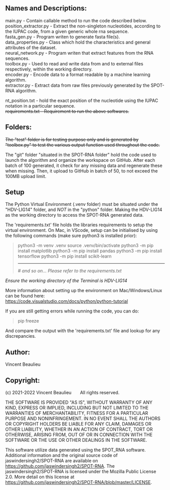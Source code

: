 ## Names and Descriptions:

main.py - Contain callable method to run the code described below.  
position_extractor.py - Extract the non-singleton nucleotides, according to the IUPAC code, from a given generic whole rna sequence.  
fasta_gen.py - Program writen to generate fasta file(s).  
data_properties.py - Class which hold the characteristics and general attributes of the dataset.  
neural_network.py - Program writen that extract features from the RNA sequences.  
toolbox.py - Used to read and write data from and to external files respectively, within the working directory.  
encoder.py - Encode data to a format readable by a machine learning algorithm.  
extractor.py - Extract data from raw files previously generated by the SPOT-RNA algorithm.  
  
nt_position.txt - hold the exact position of the nucleotide using the IUPAC notation in a particular sequence.  
~~requirements.txt - Requirement to run the above softwares.~~  
    
## Folders:  
  
~~The "test" folder is for testing purpose only and is generated by "toolbox.py" to test the various output function used throughout the code.~~  
  
The "git" folder "situated in the SPOT-RNA folder" hold the code used to launch the algorithm and organize the workspace on GitHub. After each batch of 100 generated, it check for any missing data and regenerate these when missing. Then, it upload to GitHub in batch of 50, to not exceed the 100MB upload limit.  
  
## Setup  
  
The Python Virtual Environment (.venv folder) must be situated under the "HDV-LIG14" folder, and *NOT* in the "python" folder. Making the HDV-LIG14 as the working directory to access the SPOT-RNA generated data.  
  
The 'requirements.txt' file holds the libraries requirements to setup the virtual environment. On Mac, in VScode, setup can be initialised by using the following commands (make sure python3 is installed prior):  
  
> python3 -m venv .venv
> source .venv/bin/activate
> python3 -m pip install matplotlib
> python3 -m pip install pandas
> python3 -m pip install tensorflow
> python3 -m pip install scikit-learn
>
> ---
>
> *# and so on... Please refer to the requirements.txt*

_Ensure the working directory of the Terminal is HDV-LIG14_
  
More information about setting up the environment on Mac/Windows/Linux can be found here:  
https://code.visualstudio.com/docs/python/python-tutorial  

If you are still getting errors while running the code, you can do:  
  
> pip freeze
  
And compare the output with the 'requirements.txt' file and lookup for any discrepancies.  
  
## Author:  
  
Vincent Beaulieu

## Copyright:

(c) 2021-2022 Vincent Beaulieu
      All rights reserved.

THE SOFTWARE IS PROVIDED "AS IS", WITHOUT WARRANTY OF ANY KIND, EXPRESS OR IMPLIED, INCLUDING BUT NOT LIMITED TO THE WARRANTIES OF MERCHANTABILITY, FITNESS FOR A PARTICULAR PURPOSE AND NONINFRINGEMENT. IN NO EVENT SHALL THE AUTHORS OR COPYRIGHT HOLDERS BE LIABLE FOR ANY CLAIM, DAMAGES OR OTHER LIABILITY, WHETHER IN AN ACTION OF CONTRACT, TORT OR OTHERWISE, ARISING FROM, OUT OF OR IN CONNECTION WITH THE SOFTWARE OR THE USE OR OTHER DEALINGS IN THE SOFTWARE.

This software utilize data generated using the SPOT_RNA software. Additional information and the original source code of jaswindersingh2/SPOT-RNA are available on https://github.com/jaswindersingh2/SPOT-RNA. The jaswindersingh2/SPOT-RNA is licensed under the Mozilla Public License 2.0. More detail on this license at https://github.com/jaswindersingh2/SPOT-RNA/blob/master/LICENSE.
